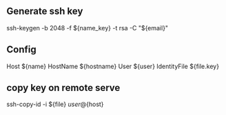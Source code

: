 ## Generate ssh key
ssh-keygen -b 2048 -f ${name_key} -t rsa -C "${email}"

## Config
Host ${name}
  HostName ${hostname}
  User ${user}
  IdentityFile ${file.key}

## copy key on remote serve
ssh-copy-id -i ${file} ${user}@${host}

